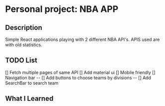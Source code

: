 # Personal project: NBA APP

## Description

Simple React applications playing with 2 different NBA API's. APIS used are with old statistics.

## TODO List

[] Fetch multiple pages of same API
[] Add material ui
[] Mobile friendly
[] Navigation bar
-- [] Add buttons to choose teams by divisions
-- [] Add SearchBar to search team

## What I Learned
